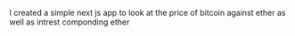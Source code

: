 I created a simple next js app to look at the price of bitcoin against ether as well as intrest componding ether
